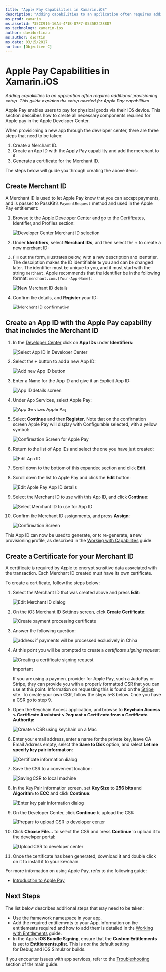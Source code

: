 ```yaml
---
title: "Apple Pay Capabilities in Xamarin.iOS"
description: "Adding capabilities to an application often requires additional provisioning setup. This guide explains the setup needed for Apple Pay capabilities."
ms.prod: xamarin
ms.assetid: 735CC916-16A4-471B-87F7-0535E24288D7
ms.technology: xamarin-ios
author: davidortinau
ms.author: daortin
ms.date: 03/15/2017
no-loc: [Objective-C]
---
```


# Apple Pay Capabilities in Xamarin.iOS

_Adding capabilities to an application often requires additional provisioning setup. This guide explains the setup needed for Apple Pay capabilities._

Apple Pay enables users to pay for physical goods via their iOS device. This section describes how to create all necessary components required for Apple pay in the Apple Developer Center.

When provisioning a new app through the developer center, there are three steps that need to be taken:

1. Create a Merchant ID.
2. Create an App ID with the Apply Pay capability and add the merchant to it.
3. Generate a certificate for the Merchant ID.

The steps below will guide you through creating the above items:

<a name="merchantid"></a>

## Create Merchant ID

A Merchant ID is used to let Apple Pay know that you can accept payments, and is passed to PassKit’s `PaymentRequest` method and used in the Apple Pay entitlement:

1. Browse to the [Apple Developer Center](https://developer.apple.com/account/) and go to the Certificates, Identifier, and Profiles section:

    ![Developer Center Merchant ID selection](apple-pay-capabilities-images/image57.png)

2. Under **Identifiers**, select **Merchant IDs**, and then select the **+** to create a new merchant ID:  

3. Fill out the form, illustrated below, with a new description and identifier. The description makes the ID identifiable to you and can be changed later. The identifier must be unique to you, and it must start with the string `merchant`. Apple recommends that the identifier be in the following format: `merchant.com.[Your-App-Name]`:

    ![New Merchant ID details](apple-pay-capabilities-images/image58.png)

4. Confirm the details, and **Register** your ID: 

    ![Merchant ID confirmation](apple-pay-capabilities-images/image59.png)

<a name="appid"></a>

## Create an App ID with the Apple Pay capability that includes the Merchant ID

1. In the [Developer Center](https://developer.apple.com/account/) click on **App IDs** under **Identifiers**:

    ![Select App ID in Developer Center](apple-pay-capabilities-images/image6.png)

2. Select the **+** button to add a new App ID:

    ![Add new App ID button](apple-pay-capabilities-images/image27.png)

3. Enter a Name for the App ID and give it an Explicit App ID:    

    ![App ID details screen](apple-pay-capabilities-images/image35.png)

4. Under App Services, select Apple Pay:    

    ![App Services Apple Pay](apple-pay-capabilities-images/image36.png)

5. Select **Continue** and then **Register**. Note that on the confirmation screen Apple Pay will display with Configurable selected, with a yellow symbol:

    ![Confirmation Screen for Apple Pay](apple-pay-capabilities-images/image37.png)

6. Return to the list of App IDs and select the one you have just created:  

    ![Edit App ID](apple-pay-capabilities-images/image38.png)

7. Scroll down to the bottom of this expanded section and click **Edit**.
8. Scroll down the list to Apple Pay and click the **Edit** button:  

    ![Edit Apple Pay App ID details](apple-pay-capabilities-images/image39.png)

9. Select the Merchant ID to use with this App ID, and click **Continue**:  

    ![Select Merchant ID to use for App ID](apple-pay-capabilities-images/image40.png)

10. Confirm the Merchant ID assignments, and press **Assign**:  

    ![Confirmation Screen](apple-pay-capabilities-images/image41.png)

This App ID can now be used to generate, or to re-generate, a new provisioning profile, as described in the [Working with Capabilities](~/ios/deploy-test/provisioning/capabilities/index.md) guide.

<a name="certificate"></a>

## Create a Certificate for your Merchant ID

A certificate is required by Apple to encrypt sensitive data associated with the transaction. Each Merchant ID created must have its own certificate.

To create a certificate, follow the steps below:

1. Select the Merchant ID that was created above and press **Edit**:

    ![Edit Merchant ID dialog](apple-pay-capabilities-images/image42.png)

2. On the iOS Merchant ID Settings screen, click **Create Certificate**:

    ![Create payment processing certificate](apple-pay-capabilities-images/image43.png)

3. Answer the following question:

    ![address if payments will be processed exclusively in China](apple-pay-capabilities-images/image44.png)

4. At this point you will be prompted to create a _certificate signing request_:

    ![Creating a certificate signing request](apple-pay-capabilities-images/image45.png)

    > [!IMPORTANT]
    > If you are using a payment provider for Apple Pay, such a JudoPay or Stripe, they can provide you with a properly formatted CSR that you can use at this point. Information on requesting this is found on the [Stripe](https://stripe.com/docs/apple-pay/apps#csr) site. To create your own CSR, follow the steps 5-8 below. Once you have a CSR go to step 9.

5. Open the Keychain Access application, and browse to **Keychain Access > Certificate Assistant > Request a Certificate from a Certificate Authority:**

     ![Create a CSR using keychain on a Mac](apple-pay-capabilities-images/image46.png)

6. Enter your email address, enter a name for the private key, leave CA Email Address empty, select the **Save to Disk** option, and select **Let me specify key pair information**:

     ![Certificate information dialog](apple-pay-capabilities-images/image47.png)

7. Save the CSR to a convenient location:

     ![Saving CSR to local machine](apple-pay-capabilities-images/image48.png)

8. In the Key Pair information screen, set **Key Size** to **256 bits** and **Algorithm** to **ECC** and click **Continue**:

     ![Enter key pair information dialog](apple-pay-capabilities-images/image49.png)

9. On the Developer Center, click **Continue** to upload the CSR:

     ![Prepare to upload CSR to developer center](apple-pay-capabilities-images/image50.png)

10. Click **Choose File…** to select the CSR and press **Continue** to upload it to the developer portal:

     ![Upload CSR to developer center](apple-pay-capabilities-images/image51.png)

11. Once the certificate has been generated, download it and double click on it to install it to your keychain.

For more information on using Apple Pay, refer to the following guide:

* [Introduction to Apple Pay](~/ios/platform/apple-pay.md)

## Next Steps

The list below describes additional steps that may need to be taken:

* Use the framework namespace in your app.
* Add the required entitlements to your App. Information on the entitlements required and how to add them is detailed in the [Working with Entitlements](~/ios/deploy-test/provisioning/entitlements.md) guide.
* In the App's **iOS Bundle Signing**, ensure that the **Custom Entitlements** is set to **Entitlements.plist**. This is _not_ the default setting for Debug and iOS Simulator builds.

If you encounter issues with app services, refer to the [Troubleshooting](~/ios/deploy-test/provisioning/capabilities/index.md) section of the main guide.
